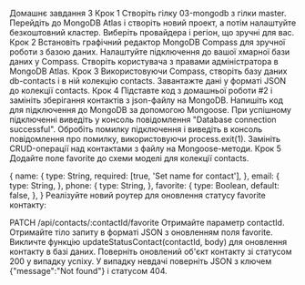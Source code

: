 Домашнє завдання 3
Крок 1
Створіть гілку 03-mongodb з гілки master.
Перейдіть до MongoDB Atlas і створіть новий проект, а потім налаштуйте безкоштовний кластер. Виберіть провайдера і регіон, що зручні для вас.
Крок 2
Встановіть графічний редактор MongoDB Compass для зручної роботи з базою даних.
Налаштуйте підключення до вашої хмарної бази даних у Compass.
Створіть користувача з правами адміністратора в MongoDB Atlas.
Крок 3
Використовуючи Compass, створіть базу даних db-contacts і в ній колекцію contacts.
Завантажте дані у форматі JSON до колекції contacts.
Крок 4
Підставте код з домашньої роботи #2 і замініть зберігання контактів з json-файлу на MongoDB.
Напишіть код для підключення до MongoDB за допомогою Mongoose.
При успішному підключенні виведіть у консоль повідомлення "Database connection successful".
Обробіть помилку підключення і виведіть в консоль повідомлення про помилку, використовуючи process.exit(1).
Замініть CRUD-операції над контактами з файлу на Mongoose-методи.
Крок 5
Додайте поле favorite до схеми моделі для колекції contacts.

{
name: {
type: String,
required: [true, 'Set name for contact'],
},
email: {
type: String,
},
phone: {
type: String,
},
favorite: {
type: Boolean,
default: false,
},
}
Реалізуйте новий роутер для оновлення статусу favorite контакту:

PATCH /api/contacts/:contactId/favorite
Отримайте параметр contactId.
Отримайте тіло запиту в форматі JSON з оновленням поля favorite.
Викличте функцію updateStatusContact(contactId, body) для оновлення контакту в базі даних.
Поверніть оновлений об'єкт контакту зі статусом 200 у випадку успіху.
У випадку невдачі поверніть JSON з ключем {"message":"Not found"} і статусом 404.
